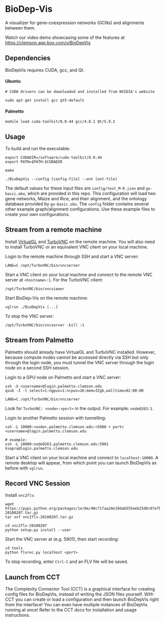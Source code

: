 # BioDep-Vis

A visualizer for gene-coexpression networks (GCNs) and alignments between them.

Watch our video demo showcasing some of the features at https://clemson.app.box.com/v/BioDepVis

## Dependencies

BioDepVis requires CUDA, gcc, and Qt.

#### Ubuntu
```
# CUDA drivers can be downloaded and installed from NVIDIA's website

sudo apt-get install gcc qt5-default
```

#### Palmetto
```
module load cuda-toolkit/8.0.44 gcc/4.8.1 Qt/5.9.2
```

## Usage

To build and run the executable:
```
export CUDADIR=/software/cuda-toolkit/8.0.44
export PATH=$PATH:$CUDADIR

make

./BioDepVis --config [config-file] --ont [ont-file]
```

The default values for these input files are `config/test_M-R.json` and `go-basic.obo`, which are provided in this repo. This configuration will load two gene networks, Maize and Rice, and their alignment, and the ontology database provided by `go-basic.obo`. The `config` folder contains several other example graph/alignment configurations. Use these example files to create your own configurations.

## Stream from a remote machine

Install [VirtualGL](https://virtualgl.org/) and [TurboVNC](https://turbovnc.org/) on the remote machine. You will also need to install TurboVNC or an equivalent VNC client on your local machine.

Login to the remote machine through SSH and start a VNC server:
```
LANG=C /opt/TurboVNC/bin/vncserver
```

Start a VNC client on your local machine and connect to the remote VNC server at `<hostname>:1`. For the TurboVNC client:
```
/opt/TurboVNC/bin/vncviewer
```

Start BioDep-Vis on the remote machine:
```
vglrun ./BioDepVis [...]
```

To stop the VNC server:
```
/opt/TurboVNC/bin/vncserver -kill :1
```

## Stream from Palmetto

Palmetto should already have VirtualGL and TurboVNC installed. However, because compute nodes cannot be accessed directly via SSH but only through the login node, you must tunnel the VNC server through the login node on a second SSH session.

Login to a GPU node on Palmetto and start a VNC server:
```
ssh -X <username>@login.palmetto.clemson.edu
qsub -I -l select=1:ngpus=1:ncpus=16:mem=32gb,walltime=02:00:00

LANG=C /opt/TurboVNC/bin/vncserver
```

Look for `TurboVNC: <node>:<port>` in the output. For example: `node0263:1`.

Login to another Palmetto session with tunnelling:
```
ssh -L 10000:<node>.palmetto.clemson.edu:<5900 + port> <username>@login.palmetto.clemson.edu

# example:
ssh -L 10000:node0263.palmetto.clemson.edu:5901 ksapra@login.palmetto.clemson.edu
```

Start a VNC client on your local machine and connect to `localhost:10000`. A remote desktop will appear, from which point you can launch BioDepVis as before with `vglrun`.

## Record VNC Session

Install `vnc2flv`:
```
wget https://pypi.python.org/packages/1e/8e/40c71faa24e19dab555eeb25d6c07efbc503e98b0344f0b4c3131f59947f/vnc2flv-20100207.tar.gz
tar xvf vnc2flv-20100207.tar.gz

cd vnc2flv-20100207
python setup.py install --user
```

Start the VNC server at <port> (e.g. 5901), then start recording:
```
cd tools
python flvrec.py localhost <port>
```

To stop recording, enter `Ctrl-C` and an FLV file will be saved.

## Launch from CCT

The Complexity Connector Tool (CCT) is a graphical interface for creating config files for BioDepVis, instead of writing the JSON files yourself. With CCT you can create or load a configuration and then launch BioDepVis right from the interface! You can even have multiple instances of BioDepVis running at once! Refer to the CCT docs for installation and usage instructions.
